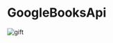 # GoogleBooksApi
![gift](https://github.com/juan-bot/GoogleBooksTest/assets/56168229/e19be465-92c6-4ccd-8ade-361f9039a4e8)
